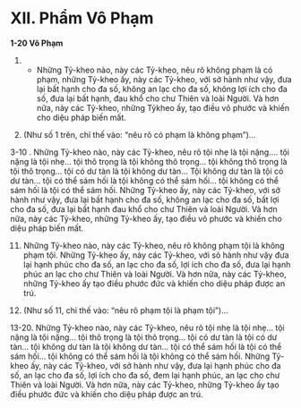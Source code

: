 # XII. Phẩm Vô Phạm

**1-20 Vô Phạm**

1. - Những Tỷ-kheo nào, này các Tỷ-kheo, nêu rõ không phạm là có phạm, những Tỷ-kheo ấy, này các
Tỷ-kheo, với sở hành như vậy, đưa lại bất hạnh cho đa số, không an lạc cho đa số, không lợi ích cho đa
số, đưa lại bất hạnh, đau khổ cho chư Thiên và loài Người. Và hơn nữa, này các Tỷ-kheo, những Tỷkheo ấy, tạo điều vô phước và khiến cho diệu pháp biến mất.

2. (Như số 1 trên, chỉ thế vào: “nêu rõ có phạm là không phạm”)...

3-10 . Những Tỷ-kheo nào, này các Tỷ-kheo, nêu rõ tội nhẹ là tội nặng.... tội nặng là tội nhẹ... tội thô
trọng là tội không thô trọng... tội không thô trọng là tội thô trọng... tội có dư tàn là tội không dư tàn...
Tội không dư tàn là tội có dư tàn... tội có thể sám hối là tội không có thể sám hối... tội không có thể sám
hối là tội có thể sám hối. Những Tỷ-kheo ấy, này các Tỷ-kheo, với sở hành như vậy, đưa lại bất hạnh
cho đa số, không an lạc cho đa số, bất lợi cho đa số, đưa lại bất hạnh đau khổ cho chư Thiên và loài
Người. Và hơn nữa, này các Tỷ-kheo, những Tỷ-kheo ấy, tạo điều vô phước và khiến cho diệu pháp
biến mất.

11. Những Tỷ-kheo nào, này các Tỷ-kheo, nêu rõ không phạm tội là không phạm tội. Những Tỷ-kheo
ấy, này các Tỷ-kheo, với sỏ hành như vậy đưa lại hạnh phúc cho đa số, an lạc cho đa số, lợi ích cho đa
số, đưa lại hạnh phúc an lạc cho chư Thiên và loài Người. Và hơn nữa, này các Tỷ-kheo, những Tỷ-kheo
ấy tạo điều phước đức và khiến cho diệu pháp được an trú.

12. (Như số 11, chỉ thế vào: “nêu rõ phạm tội là phạm tội”)...

13-20. Những Tỷ-kheo nào, này các Tỷ-kheo, nêu rõ tội nhẹ là tội nhẹ... tội nặng là tội nặng... tội thô
trọng là tội thô trọng... tội có dư tàn là tội có dư tàn... tội không dư tàn là tội không dư tàn... tội có thể
sám hối là tội có thể sám hối... tội không có thể sám hối là tội không có thể sám hối. Những Tỷ-kheo ấy,
này các Tỷ-kheo, với sở hành như vậy, đưa lại hạnh phúc cho đa số, an lạc cho đa số, lợi ích cho đa số,
đem lại hạnh phúc, an lạc cho chư Thiên và loài Người. Và hơn nữa, này các Tỷ-kheo, những Tỷ-kheo
ấy tạo điều phước đức và khiến cho diệu pháp được an trú.

